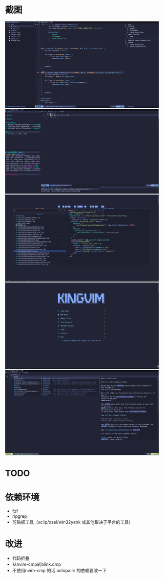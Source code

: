 # 截图
![demo1](./demo_png/demo1.png)
![demo2](./demo_png/demo2.png)
![demo3](./demo_png/demo3.png)
![demo4](./demo_png/demo4.png)
![demo5](./demo_png/demo5.png)





# TODO

# 依赖环境
- fzf 
- ripgrep 
- 剪贴板工具（xclip/xsel/win32yank 或其他取决于平台的工具）

# 改进
- 代码折叠
- 从nvim-cmp转blink.cmp 
- 不使用nvim-cmp 的话 autopairs 的依赖要改一下
